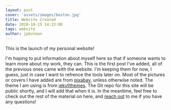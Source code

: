```yaml
---
layout: post
cover: 'assets/images/boston.jpg'
title: Website Created
date: 2018-10-15 14:23:00
tags: website
author: jpbulman
---
```

<p>This is the launch of my personal website!</p>

<p>I'm hoping to put information about myself here so that if someone wants to learn more about my work, they can. This is the first post I've added, all of the previous ones came with the website. I'm keeping them for now, I guess, just in case I want to refrence the tools later on. Most of the pictures or covers I have added are from <a href="https://pixabay.com" target="_blank">pixabay</a>, unless otherwise noted. The theme I am using is from <a href="http://jekyllthemes.org/themes/hanuman/" target="_blank">jekyllthemes</a>. The Git repo for this site will be public shortly, and I will add that when it is. In the meantime, feel free to check out the rest of the material on here, and <a href="/contact" target="_blank">reach out</a> to me if you have any questions!</p>